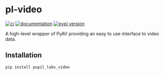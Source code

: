 # pl-video

[![ci](https://github.com/pupil-labs/pl-video/workflows/ci/badge.svg)](https://github.com/pupil-labs/pl-video/actions?query=workflow%3Aci)
[![documentation](https://img.shields.io/badge/docs-mkdocs-708FCC.svg?style=flat)](https://pupil-labs.github.io/pl-video/)
[![pypi version](https://img.shields.io/pypi/v/pupil_labs_video.svg)](https://pypi.org/project/pupil_labs_video/)

A high-level wrapper of PyAV providing an easy to use interface to video data.

## Installation

```bash
pip install pupil_labs_video
```
